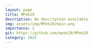 ```yaml
---
layout: page
title: MPek29
description: No description available
img: assets/img/MPek29/main.png
importance: 1
git: https://github.com/mpek29/MPek29
category: 2025
---
```



